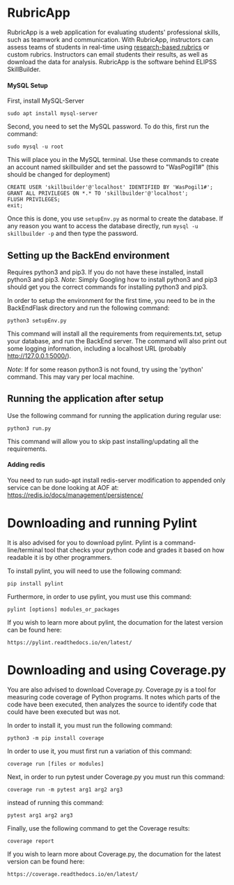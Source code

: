 # RubricApp

RubricApp is a web application for evaluating students' professional skills, such as teamwork and communication. With RubricApp, instructors can assess teams of students in real-time using [research-based rubrics](http://elipss.com/) or custom rubrics. Instructors can email students their results, as well as download the data for analysis. RubricApp is the software behind ELIPSS SkillBuilder.

#### MySQL Setup 

First, install MySQL-Server 

```
sudo apt install mysql-server
```

Second, you need to set the MySQL password. To do this, first run the command: 
```
sudo mysql -u root
```

This will place you in the MySQL terminal. Use these commands to create an account named skillbuilder and set the passowrd to "WasPogil1#" (this should be changed for deployment)

```
CREATE USER 'skillbuilder'@'localhost' IDENTIFIED BY 'WasPogil1#';
GRANT ALL PRIVILEGES ON *.* TO 'skillbuilder'@'localhost';
FLUSH PRIVILEGES;
exit; 
```

Once this is done, you use `setupEnv.py` as normal to create the database. If any reason you want to access the database directly, run `mysql -u skillbuilder -p` and then type the password.


## Setting up the BackEnd environment

Requires python3 and pip3. If you do not have these installed, install python3 and pip3.
*Note*: Simply Googling how to install python3 and pip3 should get you the correct commands for installing python3 and pip3.

In order to setup the environment for the first time, you need to be in the BackEndFlask directory
and run the following command:

```
python3 setupEnv.py
```

This command will install all the requirements from requirements.txt, setup your database, and run the BackEnd server.
The command will also print out some logging information, including a localhost URL (probably http://127.0.0.1:5000/).

*Note*: If for some reason python3 is not found, try using the 'python' command. This may vary per local machine.

## Running the application after setup

Use the following command for running the application during regular use:

```
python3 run.py
```

This command will allow you to skip past installing/updating all the requirements.

#### Adding redis

You need to run sudo-apt install redis-server
modification to appended only service can be done looking at AOF
at: https://redis.io/docs/management/persistence/
# Downloading and running Pylint

It is also advised for you to download pylint. Pylint is a command-line/terminal tool that checks your python code and grades it based on how readable it is by other programmers.

To install pylint, you will need to use the following command:

```
pip install pylint
```

Furthermore, in order to use pylint, you must use this command: 

```
pylint [options] modules_or_packages
```

If you wish to learn more about pylint, the documation for the latest version can be found here: 

```
https://pylint.readthedocs.io/en/latest/
```
# Downloading and using Coverage.py

You are also advised to download Coverage.py. Coverage.py is a tool for measuring code coverage of Python programs. It notes which parts of the code have been executed, then analyzes the source to identify code that could have been executed but was not.

In order to install it, you must run the following command:

```
python3 -m pip install coverage
```

In order to use it, you must first run a variation of this command:

```
coverage run [files or modules]
```

Next, in order to run pytest under Coverage.py you must run this command:

```
coverage run -m pytest arg1 arg2 arg3
```

instead of running this command:

```
pytest arg1 arg2 arg3
```

Finally, use the following command to get the Coverage results:

```
coverage report
```

If you wish to learn more about Coverage.py, the documation for the latest version can be found here: 

```
https://coverage.readthedocs.io/en/latest/
```
